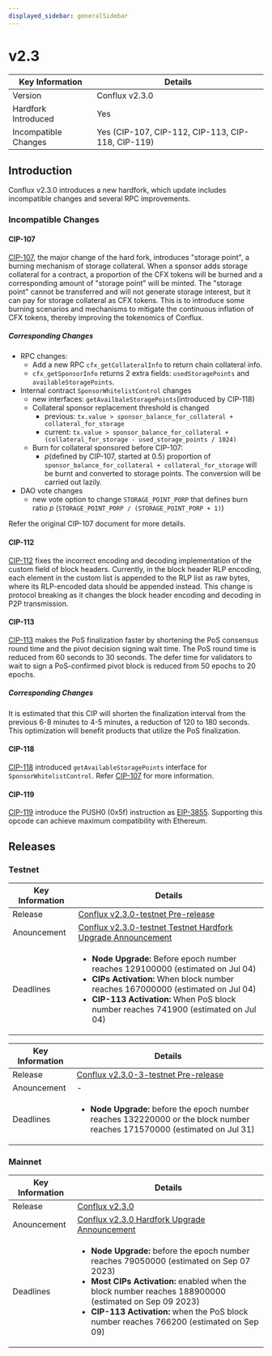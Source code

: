 ```yaml
---
displayed_sidebar: generalSidebar
---
```

# v2.3

| Key Information | Details |
| --- | --- |
| Version | Conflux v2.3.0 |
| Hardfork Introduced | Yes |
| Incompatible Changes | Yes (CIP-107, CIP-112, CIP-113, CIP-118, CIP-119) |

## Introduction

Conflux v2.3.0 introduces a new hardfork, which update includes incompatible changes and several RPC improvements.

### Incompatible Changes

#### CIP-107

[CIP-107](https://github.com/Conflux-Chain/CIPs/blob/master/CIPs/cip-107.md), the major change of the hard fork, introduces "storage point", a burning mechanism of storage collateral. When a sponsor adds storage collateral for a contract, a proportion of the CFX tokens will be burned and a corresponding amount of "storage point" will be minted. The "storage point" cannot be transferred and will not generate storage interest, but it can pay for storage collateral as CFX tokens. This is to introduce some burning scenarios and mechanisms to mitigate the continuous inflation of CFX tokens, thereby improving the tokenomics of Conflux.

##### Corresponding Changes

* RPC changes:
  * Add a new RPC `cfx_getCollateralInfo` to return chain collateral info.
  * `cfx_getSponsorInfo` returns 2 extra fields: `usedStoragePoints` and `availableStoragePoints`.
* Internal contract `SponsorWhitelistControl` changes
  * new interfaces: `getAvailbaleStoragePoints`(introduced by CIP-118)
  * Collateral sponsor replacement threshold is changed
    * previous: `tx.value > sponsor_balance_for_collateral + collateral_for_storage`
    * current: `tx.value > sponsor_balance_for_collateral + (collateral_for_storage - used_storage_points / 1024)`
  * Burn for collateral sponsored before CIP-107:
    * *p*(defined by CIP-107, started at 0.5) proportion of `sponsor_balance_for_collateral + collateral_for_storage` will be burnt and converted to storage points. The conversion will be carried out lazily.
* DAO vote changes
  * new vote option to change `STORAGE_POINT_PORP` that defines burn ratio *p* (`STORAGE_POINT_PORP / (STORAGE_POINT_PORP + 1)`)

Refer the original CIP-107 document for more details.

#### CIP-112

[CIP-112](https://github.com/Conflux-Chain/CIPs/blob/master/CIPs/cip-112.md) fixes the incorrect encoding and decoding implementation of the custom field of block headers. Currently, in the block header RLP encoding, each element in the custom list is appended to the RLP list as raw bytes, where its RLP-encoded data should be appended instead. This change is protocol breaking as it changes the block header encoding and decoding in P2P transmission.

#### CIP-113

[CIP-113](https://github.com/Conflux-Chain/CIPs/blob/master/CIPs/cip-113.md) makes the PoS finalization faster by shortening the PoS consensus round time and the pivot decision signing wait time. The PoS round time is reduced from 60 seconds to 30 seconds. The defer time for validators to wait to sign a PoS-confirmed pivot block is reduced from 50 epochs to 20 epochs.

##### Corresponding Changes

It is estimated that this CIP will shorten the finalization interval from the previous 6-8 minutes to 4-5 minutes, a reduction of 120 to 180 seconds. This optimization will benefit products that utilize the PoS finalization.

#### CIP-118

[CIP-118](https://github.com/Conflux-Chain/CIPs/blob/master/CIPs/cip-118.md) introduced `getAvailableStoragePoints` interface for `SponsorWhitelistControl`. Refer [CIP-107](#cip-107) for more information.

#### CIP-119

[CIP-119](https://github.com/Conflux-Chain/CIPs/blob/master/CIPs/cip-119.md) introduce the PUSH0 (0x5f) instruction as [EIP-3855](https://eips.ethereum.org/EIPS/eip-3855). Supporting this opcode can achieve maximum compatibility with Ethereum.

## Releases

### Testnet

| Key Information | Details |
| --- | --- |
| Release | [Conflux v2.3.0-testnet Pre-release](https://github.com/Conflux-Chain/conflux-rust/releases/tag/v2.3.0-testnet) |
| Anouncement | [Conflux v2.3.0-testnet Testnet Hardfork Upgrade Announcement](https://forum.conflux.fun/t/conflux-v2-3-0-testnet-testnet-hardfork-upgrade-announcement/18949) |
| Deadlines | <ul><li>**Node Upgrade:** Before epoch number reaches 129100000 (estimated on Jul 04)</li><li>**CIPs Activation:** When block number reaches 167000000 (estimated on Jul 04)</li><li>**CIP-113 Activation:** When PoS block number reaches 741900 (estimated on Jul 04)</li></ul> |

| Key Information | Details |
| --- | --- |
| Release | [Conflux v2.3.0-3-testnet Pre-release](https://github.com/Conflux-Chain/conflux-rust/releases/tag/v2.3.0-3-testnet) |
| Anouncement | - |
| Deadlines | <ul><li>**Node Upgrade:** before the epoch number reaches 132220000 or the block number reaches 171570000 (estimated on Jul 31)</li></ul> |

### Mainnet

| Key Information | Details |
| --- | --- |
| Release | [Conflux v2.3.0](https://github.com/Conflux-Chain/conflux-rust/releases/tag/v2.3.0) |
| Anouncement | [Conflux v2.3.0 Hardfork Upgrade Announcement](https://forum.conflux.fun/t/conflux-v2-3-0-hardfork-upgrade-announcement/19111) |
| Deadlines | <ul><li>**Node Upgrade:** before the epoch number reaches 79050000 (estimated on Sep 07 2023)</li><li>**Most CIPs Activation:**  enabled when the block number reaches 188900000 (estimated on Sep 09 2023)</li><li>**CIP-113 Activation:** when the PoS block number reaches 766200 (estimated on Sep 09)</li></ul> |
